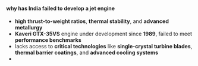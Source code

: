 #### why has India failed to develop a jet engine
- **high thrust-to-weight ratios**, **thermal stability**, and **advanced metallurgy**
- **Kaveri GTX-35VS** engine under development since **1989**, failed to meet **performance benchmarks** 
- lacks access to **critical technologies** like **single-crystal turbine blades**, **thermal barrier coatings**, and **advanced cooling systems**
- 